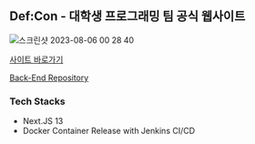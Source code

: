 ## Def:Con - 대학생 프로그래밍 팀 공식 웹사이트
![스크린샷 2023-08-06 00 28 40](https://github.com/DefCon-Apps/DefCon-FE/assets/12806229/a90785ab-2b87-43fa-bbf2-efac477bd0e2)

[사이트 바로가기](https://defcon.or.kr)

[Back-End Repository](https://github.com/DefCon-Apps/DefCon-BE)

### Tech Stacks
- Next.JS 13
- Docker Container Release with Jenkins CI/CD
